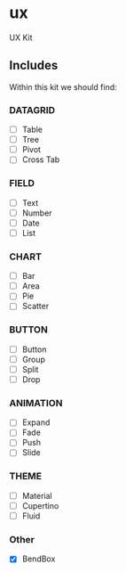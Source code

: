 # ux

UX Kit

## Includes
Within this kit we should find:

### DATAGRID
- [ ] Table
- [ ] Tree
- [ ] Pivot
- [ ] Cross Tab

### FIELD
- [ ] Text
- [ ] Number
- [ ] Date
- [ ] List

### CHART
- [ ] Bar
- [ ] Area
- [ ] Pie
- [ ] Scatter

### BUTTON
- [ ] Button
- [ ] Group
- [ ] Split
- [ ] Drop

### ANIMATION
- [ ] Expand
- [ ] Fade
- [ ] Push
- [ ] Slide

### THEME
- [ ] Material
- [ ] Cupertino
- [ ] Fluid

### Other
- [x] BendBox